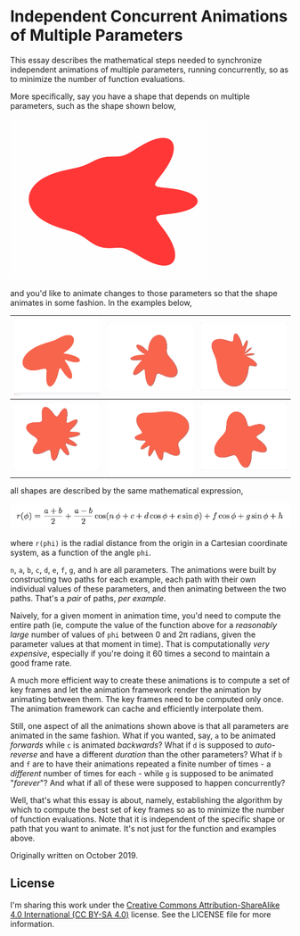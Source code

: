 # Independent Concurrent Animations of Multiple Parameters

This essay describes the mathematical steps needed to synchronize independent animations of multiple parameters, running concurrently, so as to minimize the number of function evaluations.

More specifically, say you have a shape that depends on multiple parameters, such as the shape shown below,

![](0.png)

and you'd like to animate changes to those parameters so that the shape animates in some fashion. In the examples below,

| ![](gifs/1.gif) | ![](gifs/2.gif) | ![](gifs/3.gif) |
| --------------- | --------------- | --------------- |
| ![](gifs/4.gif) | ![](gifs/5.gif) | ![](gifs/6.gif) |

all shapes are described by the same mathematical expression,

![](eq.png)

where `r(phi)` is the radial distance from the origin in a Cartesian coordinate system, as a function of the angle `phi`.

`n`, `a`, `b`, `c`, `d`, `e`, `f`, `g`, and `h` are all parameters. The animations were built by constructing two paths for each example, each path with their own individual values of these parameters, and then animating between the two paths. That's a *pair* of paths, *per example*.

Naively, for a given moment in animation time, you'd need to compute the entire path (ie, compute the value of the function above for a *reasonably large* number of values of `phi` between 0 and 2π radians, given the parameter values at that moment in time). That is computationally *very expensive*, especially if you're doing it 60 times a second to maintain a good frame rate.

A much more efficient way to create these animations is to compute a set of key frames and let the animation framework render the animation by animating between them. The key frames need to be computed only once. The animation framework can cache and efficiently interpolate them.

Still, one aspect of all the animations shown above is that all parameters are animated in the same fashion. What if you wanted, say, `a` to be animated *forwards* while `c` is animated *backwards*? What if `d` is supposed to *auto-reverse* and have a different *duration* than the other parameters? What if `b` and `f` are to have their animations repeated a finite number of times - a *different* number of times for each - while `g` is supposed to be animated "*forever*"? And what if all of these were supposed to happen concurrently?

Well, that's what this essay is about, namely, establishing the algorithm by which to compute the best set of key frames so as to minimize the number of function evaluations. Note that it is independent of the specific shape or path that you want to animate. It's not just for the function and examples above.

Originally written on October 2019.

## License

I'm sharing this work under the [Creative Commons Attribution-ShareAlike 4.0 International (CC BY-SA 4.0)](http://creativecommons.org/licenses/by-sa/4.0/) license. See the LICENSE file for more information.
